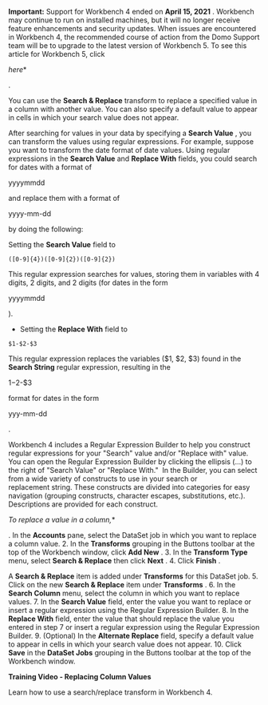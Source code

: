 


**Important:**
 Support for Workbench 4 ended on
 **April 15, 2021**
 . Workbench may continue to run on installed machines, but it will no longer receive feature enhancements and security updates. When issues are encountered in Workbench 4, the recommended course of action from the Domo Support team will be to upgrade to the latest version of Workbench 5. To see this article for Workbench 5, click

*here**

.

You can use the
 **Search & Replace**
 transform to replace a specified value in a column with another value. You can also specify a default value to appear in cells in which your search value does not appear.

After searching for values in your data by specifying a
 **Search Value**
 , you can transform the values using regular expressions. For example, suppose you want to transform the date format of date values. Using regular expressions in the
 **Search Value**
 and
 **Replace With**
 fields, you could search for dates with a format of

yyyymmdd

and replace them with a format of

yyyy-mm-dd

by doing the following:

 Setting the
 **Search Value**
 field to


`([0-9]{4})([0-9]{2})([0-9]{2})`


 This regular expression searches for values, storing them in variables with 4 digits, 2 digits, and 2 digits (for dates in the form

yyyymmdd

).
* Setting the
 **Replace With**
 field to


`$1-$2-$3`


 This regular expression replaces the variables ($1, $2, $3) found in the
 **Search String**
 regular expression, resulting in the

$1-$2-$3

format for dates in the form

yyy-mm-dd

.

Workbench 4 includes a Regular Expression Builder to help you construct regular expressions for your "Search" value and/or "Replace with" value. You can open the Regular Expression Builder by clicking the ellipsis (...) to the right of "Search Value" or "Replace With."  In the Builder, you can select from a wide variety of constructs to use in your search or replacement string. These constructs are divided into categories for easy navigation (grouping constructs, character escapes, substitutions, etc.). Descriptions are provided for each construct.

*To replace a value in a column,**

. In the
 **Accounts**
 pane, select the DataSet job in which you want to replace a column value.
2. In the
 **Transforms**
 grouping in the Buttons toolbar at the top of the Workbench window, click
 **Add New**
 .
3. In the
 **Transform Type**
 menu, select
 **Search & Replace**
 then click
 **Next**
 .
4. Click
 **Finish**
 .


 A
 **Search & Replace**
 item is added under
 **Transforms**
 for this DataSet job.
5. Click on the new
 **Search & Replace**
 item under
 **Transforms**
 .
6. In the
 **Search Column**
 menu, select the column in which you want to replace values.
7. In the
 **Search Value**
 field, enter the value you want to replace or insert a regular expression using the Regular Expression Builder.
8. In the
 **Replace With**
 field, enter the value that should replace the value you entered in step 7 or insert a regular expression using the Regular Expression Builder.
9. (Optional) In the
 **Alternate Replace**
 field, specify a default value to appear in cells in which your search value does not appear.
10. Click
 **Save**
 in the
 **DataSet Jobs**
 grouping in the Buttons toolbar at the top of the Workbench window.


**Training Video - Replacing Column Values**

Learn how to use a search/replace transform in Workbench 4.


